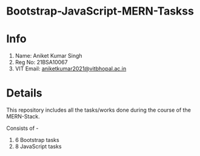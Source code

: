 # Bootstrap-JavaScript-MERN-Taskss

# Info

1. Name: Aniket Kumar Singh
2. Reg No: 21BSA10067
3. VIT Email: aniketkumar2021@vitbhopal.ac.in

# Details

This repository includes all the tasks/works done during the course of the MERN-Stack.

Consists of -

1. 6 Bootstrap tasks
2. 8 JavaScript tasks
